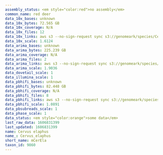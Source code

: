 ```yaml
---
assembly_status: <em style="color:red">no assembly</em>
common_name: red deer
data_10x_bases: unknown
data_10x_bytes: 72.565 GB
data_10x_coverage: N/A
data_10x_files: 12
data_10x_links: aws s3 --no-sign-request sync s3://genomeark/species/Cervus_elaphus/mCerEla1/genomic_data/10x/ .<br>
data_10x_scale: 1.6124
data_arima_bases: unknown
data_arima_bytes: 225.239 GB
data_arima_coverage: N/A
data_arima_files: 2
data_arima_links: aws s3 --no-sign-request sync s3://genomeark/species/Cervus_elaphus/mCerEla1/genomic_data/arima/ .<br>
data_arima_scale: 1.9036
data_dovetail_scale: 1
data_illumina_scale: 1
data_pbhifi_bases: unknown
data_pbhifi_bytes: 82.448 GB
data_pbhifi_coverage: N/A
data_pbhifi_files: 8
data_pbhifi_links: aws s3 --no-sign-request sync s3://genomeark/species/Cervus_elaphus/mCerEla1/genomic_data/pacbio/ . --exclude "*subreads.bam*"<br>
data_pbhifi_scale: 1.0891
data_pbsubreads_scale: 1
data_phase_scale: 1
data_status: <em style="color:orange">some data</em>
last_raw_data: 1606831399
last_updated: 1606831399
name: Cervus elaphus
name_: Cervus_elaphus
short_name: mCerEla
taxon_id: 9860
---
```

